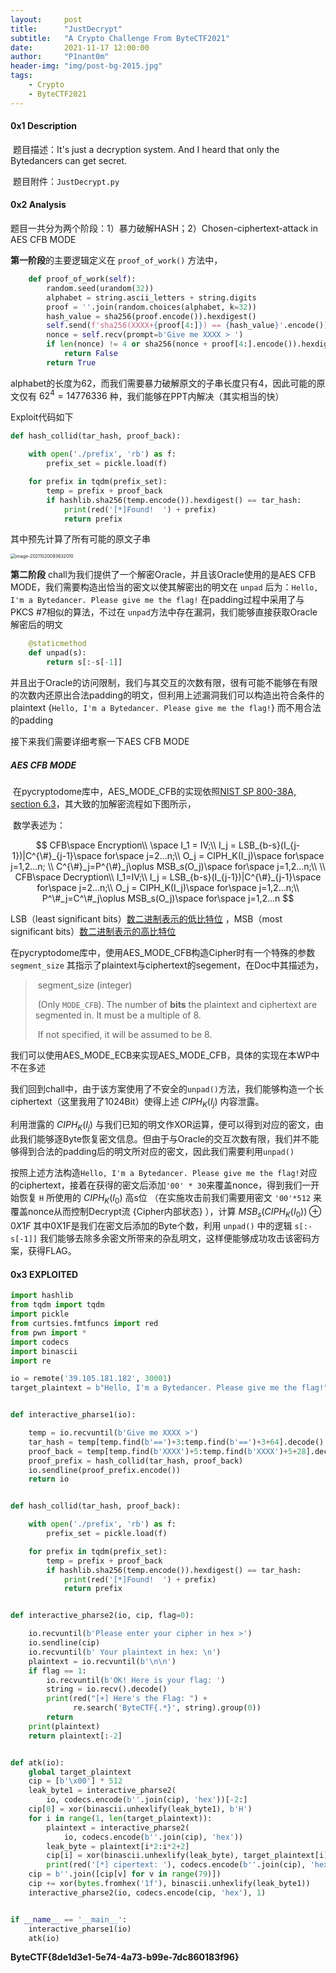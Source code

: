 ```yaml
---
layout:     post
title:      "JustDecrypt"
subtitle:   "A Crypto Challenge From ByteCTF2021"
date:       2021-11-17 12:00:00
author:     "P1nant0m"
header-img: "img/post-bg-2015.jpg"
tags:
    - Crypto
    - ByteCTF2021
---
```


#### 0x1 Description 

​	题目描述：It's just a decryption system. And I heard that only the Bytedancers can get secret. 

​	题目附件：`JustDecrypt.py` 



#### 0x2 Analysis

题目一共分为两个阶段：1）暴力破解HASH；2）Chosen-ciphertext-attack in AES CFB MODE



**第一阶段**的主要逻辑定义在 `proof_of_work()` 方法中，

```python
    def proof_of_work(self):
        random.seed(urandom(32))
        alphabet = string.ascii_letters + string.digits
        proof = ''.join(random.choices(alphabet, k=32))
        hash_value = sha256(proof.encode()).hexdigest()
        self.send(f'sha256(XXXX+{proof[4:]}) == {hash_value}'.encode())
        nonce = self.recv(prompt=b'Give me XXXX > ')
        if len(nonce) != 4 or sha256(nonce + proof[4:].encode()).hexdigest() != hash_value:
            return False
        return True
```

alphabet的长度为62，而我们需要暴力破解原文的子串长度只有4，因此可能的原文仅有 $62^4=14776336$ 种，我们能够在PPT内解决（其实相当的快）

Exploit代码如下

```python
def hash_collid(tar_hash, proof_back):

    with open('./prefix', 'rb') as f:
        prefix_set = pickle.load(f)

    for prefix in tqdm(prefix_set):
        temp = prefix + proof_back
        if hashlib.sha256(temp.encode()).hexdigest() == tar_hash:
            print(red('[*]Found!  ') + prefix)
            return prefix
```

其中预先计算了所有可能的原文子串

<img src="/p1nant0m/img/in-post/post-justdecrypt/image-20211020093632010.png" alt="image-20211020093632010" style="zoom:50%;" />

**第二阶段** chall为我们提供了一个解密Oracle，并且该Oracle使用的是AES CFB MODE，我们需要构造出恰当的密文以使其解密出的明文在 `unpad` 后为：`Hello, I'm a Bytedancer. Please give me the flag!` 在padding过程中采用了与PKCS #7相似的算法，不过在 `unpad`方法中存在漏洞，我们能够直接获取Oracle解密后的明文

```python
    @staticmethod
    def unpad(s):
        return s[:-s[-1]]
```

并且出于Oracle的访问限制，我们与其交互的次数有限，很有可能不能够在有限的次数内还原出合法padding的明文，但利用上述漏洞我们可以构造出符合条件的plaintext {`Hello, I'm a Bytedancer. Please give me the flag!`} 而不用合法的padding



接下来我们需要详细考察一下AES CFB MODE



##### AES CFB MODE

​	在pycryptodome库中，AES_MODE_CFB的实现依照[NIST SP 800-38A, section 6.3](http://csrc.nist.gov/publications/nistpubs/800-38a/sp800-38a.pdf)，其大致的加解密流程如下图所示，


​	数学表述为：


$$
CFB\space Encryption\\
\space I_1 = IV;\\
I_j = LSB_{b-s}(I_{j-1})|C^{\#}_{j-1}\space for\space j=2...n;\\
O_j = CIPH_K(I_j)\space for\space j=1,2...n; \\
C^{\#}_j=P^{\#}_j\oplus MSB_s(O_j)\space for\space j=1,2...n;\\
\\
CFB\space Decryption\\
I_1=IV;\\
I_j = LSB_{b-s}(I_{j-1})|C^{\#}_{j-1}\space for\space j=2...n;\\
O_j = CIPH_K(I_j)\space for\space j=1,2...n;\\
P^\#_j=C^\#_j\oplus MSB_s(O_j)\space for\space j=1,2...n
$$

LSB（least significant bits）<u>数二进制表示的低比特位</u> ，MSB（most significant bits）<u>数二进制表示的高比特位</u>

在pycryptodome库中，使用AES_MODE_CFB构造Cipher时有一个特殊的参数`segment_size` 其指示了plaintext与ciphertext的segement，在Doc中其描述为，

> ​      segment_size (integer) 
>
> ​      (Only ``MODE_CFB``). The number of **bits** the plaintext and ciphertext are segmented in. It must be a multiple of 8.
>
> ​      If not specified, it will be assumed to be 8.

我们可以使用AES_MODE_ECB来实现AES_MODE_CFB，具体的实现在本WP中不在多述

我们回到chall中，由于该方案使用了不安全的`unpad()`方法，我们能够构造一个长ciphertext（这里我用了1024Bit）使得上述 $CIPH_K(I_j)$ 内容泄露。

利用泄露的 $CIPH_K(I_j)$ 与我们已知的明文作XOR运算，便可以得到对应的密文，由此我们能够逐Byte恢复密文信息。但由于与Oracle的交互次数有限，我们并不能够得到合法的padding后的明文所对应的密文，因此我们需要利用`unpad()`

按照上述方法构造`Hello, I'm a Bytedancer. Please give me the flag!`对应的ciphertext，接着在获得的密文后添加`'00' * 30`来覆盖nonce，得到我们一开始恢复 `H` 所使用的 $CIPH_K(I_0)$ 高s位 （在实施攻击前我们需要用密文 `'00'*512` 来覆盖nonce从而控制Decrypt流 {Cipher内部状态} ），计算 $MSB_{s}(CIPH_K(I_{0}))\oplus0X1F$ 其中0X1F是我们在密文后添加的Byte个数，利用 `unpad()` 中的逻辑 `s[:-s[-1]]` 我们能够去除多余密文所带来的杂乱明文，这样便能够成功攻击该密码方案，获得FLAG。

#### 0x3 EXPLOITED

```python
import hashlib
from tqdm import tqdm
import pickle
from curtsies.fmtfuncs import red
from pwn import *
import codecs
import binascii
import re

io = remote('39.105.181.182', 30001)
target_plaintext = b"Hello, I'm a Bytedancer. Please give me the flag!"


def interactive_pharse1(io):

    temp = io.recvuntil(b'Give me XXXX >')
    tar_hash = temp[temp.find(b'==')+3:temp.find(b'==')+3+64].decode()
    proof_back = temp[temp.find(b'XXXX')+5:temp.find(b'XXXX')+5+28].decode()
    proof_prefix = hash_collid(tar_hash, proof_back)
    io.sendline(proof_prefix.encode())
    return io


def hash_collid(tar_hash, proof_back):

    with open('./prefix', 'rb') as f:
        prefix_set = pickle.load(f)

    for prefix in tqdm(prefix_set):
        temp = prefix + proof_back
        if hashlib.sha256(temp.encode()).hexdigest() == tar_hash:
            print(red('[*]Found!  ') + prefix)
            return prefix


def interactive_pharse2(io, cip, flag=0):

    io.recvuntil(b'Please enter your cipher in hex >')
    io.sendline(cip)
    io.recvuntil(b' Your plaintext in hex: \n')
    plaintext = io.recvuntil(b'\n\n')
    if flag == 1:
        io.recvuntil(b'OK! Here is your flag: ')
        string = io.recv().decode()
        print(red("[+] Here's the Flag: ") +
              re.search('ByteCTF{.*}', string).group(0))
        return
    print(plaintext)
    return plaintext[:-2]


def atk(io):
    global target_plaintext
    cip = [b'\x00'] * 512
    leak_byte1 = interactive_pharse2(
        io, codecs.encode(b''.join(cip), 'hex'))[-2:]
    cip[0] = xor(binascii.unhexlify(leak_byte1), b'H')
    for i in range(1, len(target_plaintext)):
        plaintext = interactive_pharse2(
            io, codecs.encode(b''.join(cip), 'hex'))
        leak_byte = plaintext[i*2:i*2+2]
        cip[i] = xor(binascii.unhexlify(leak_byte), target_plaintext[i])
        print(red('[*] cipertext: '), codecs.encode(b''.join(cip), 'hex'))
    cip = b''.join([cip[v] for v in range(79)])
    cip += xor(bytes.fromhex('1f'), binascii.unhexlify(leak_byte1))
    interactive_pharse2(io, codecs.encode(cip, 'hex'), 1)


if __name__ == '__main__':
    interactive_pharse1(io)
    atk(io)

```

**ByteCTF{8de1d3e1-5e74-4a73-b99e-7dc860183f96}**
